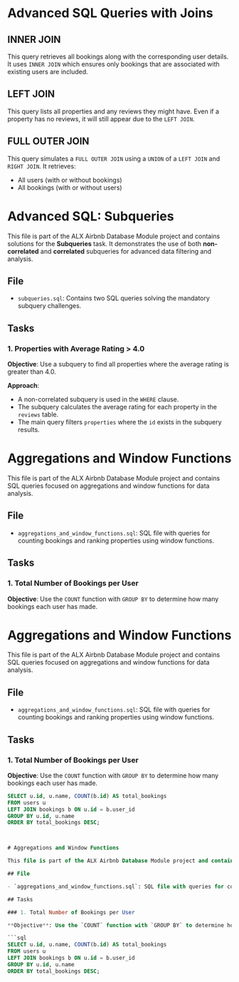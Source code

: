 # Advanced SQL Queries with Joins

## INNER JOIN
This query retrieves all bookings along with the corresponding user details. It uses `INNER JOIN` which ensures only bookings that are associated with existing users are included.

## LEFT JOIN
This query lists all properties and any reviews they might have. Even if a property has no reviews, it will still appear due to the `LEFT JOIN`.

## FULL OUTER JOIN
This query simulates a `FULL OUTER JOIN` using a `UNION` of a `LEFT JOIN` and `RIGHT JOIN`. It retrieves:
- All users (with or without bookings)
- All bookings (with or without users)

# Advanced SQL: Subqueries

This file is part of the ALX Airbnb Database Module project and contains solutions for the **Subqueries** task. It demonstrates the use of both **non-correlated** and **correlated** subqueries for advanced data filtering and analysis.

## File

- `subqueries.sql`: Contains two SQL queries solving the mandatory subquery challenges.

## Tasks

### 1. Properties with Average Rating > 4.0

**Objective**: Use a subquery to find all properties where the average rating is greater than 4.0.

**Approach**:
- A non-correlated subquery is used in the `WHERE` clause.
- The subquery calculates the average rating for each property in the `reviews` table.
- The main query filters `properties` where the `id` exists in the subquery results.


# Aggregations and Window Functions

This file is part of the ALX Airbnb Database Module project and contains SQL queries focused on aggregations and window functions for data analysis.

## File

- `aggregations_and_window_functions.sql`: SQL file with queries for counting bookings and ranking properties using window functions.

## Tasks

### 1. Total Number of Bookings per User

**Objective**: Use the `COUNT` function with `GROUP BY` to determine how many bookings each user has made.

# Aggregations and Window Functions

This file is part of the ALX Airbnb Database Module project and contains SQL queries focused on aggregations and window functions for data analysis.

## File

- `aggregations_and_window_functions.sql`: SQL file with queries for counting bookings and ranking properties using window functions.

## Tasks

### 1. Total Number of Bookings per User

**Objective**: Use the `COUNT` function with `GROUP BY` to determine how many bookings each user has made.

```sql
SELECT u.id, u.name, COUNT(b.id) AS total_bookings
FROM users u
LEFT JOIN bookings b ON u.id = b.user_id
GROUP BY u.id, u.name
ORDER BY total_bookings DESC;



# Aggregations and Window Functions

This file is part of the ALX Airbnb Database Module project and contains SQL queries focused on aggregations and window functions for data analysis.

## File

- `aggregations_and_window_functions.sql`: SQL file with queries for counting bookings and ranking properties using window functions.

## Tasks

### 1. Total Number of Bookings per User

**Objective**: Use the `COUNT` function with `GROUP BY` to determine how many bookings each user has made.

```sql
SELECT u.id, u.name, COUNT(b.id) AS total_bookings
FROM users u
LEFT JOIN bookings b ON u.id = b.user_id
GROUP BY u.id, u.name
ORDER BY total_bookings DESC;
